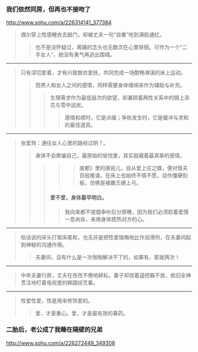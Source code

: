 ### 我们依然同房，但再也不接吻了
http://www.sohu.com/a/226314141_377384
>偶尔穿上性感睡衣去敲门，却被丈夫一句“自重”呛到满脸通红。
>>也不是没怀疑过，离婚的念头也无数次在心里徘徊。可作为一个“二手女人”，她没有勇气再逃出围城。
---
>只有深切爱着，才有兴致脱衣爱抚，共同完成一场酣畅淋漓的床上运动。
>>而男人和女人之间的感情，同样需要身体缠绵来作为辅助与补充。
>>>生理需求作为最低层次的欲望，却兼顾着两性关系中的锦上添花与雪中送炭。
>>>>感情和顺时，它是点缀；争执发生时，它是缓冲与求和的最佳道具。
---
>张爱玲：通往女人心里的路经过阴？。
>>身体不会欺骗自己，最原始的愉悦里，其实就藏着最真挚的感情。
>>>>>废都》里的唐宛儿，自从爱上庄之蝶，便对情夫百般推诿。在床上也始终不情不愿，动作僵硬刻板，仿佛是被霸王硬上弓。
>>>#### 爱不爱，身体最早明白。
>>>>我向来都不提倡争吵后分房睡，因为我们必须趁着爱情一息尚存，来用身体捂热对方的心。﻿﻿
---
>俗话说的床头打架床尾和，也无非是把性爱隐晦地比作润滑剂，在夫妻间起到神秘的沟通作用。﻿﻿
>>夫妻间，没有什么是一次啪啪解决不了的，如果有，那就两次！
---
>中年夫妻行房，丈夫在孜孜不倦地耕耘，妻子却捏着遥控器不放，依旧全神贯注地盯着电视里的韩国综艺看。
---
>性爱性爱，性是用来修饰爱的。
>>爱，才是重心。爱，才是最有效的春药。
### 二胎后，老公成了我睡在隔壁的兄弟
http://www.sohu.com/a/226272449_349308
